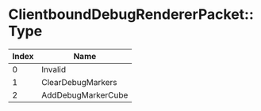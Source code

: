 # ClientboundDebugRendererPacket::Type

Index | Name
--- | ---
0 | Invalid
1 | ClearDebugMarkers
2 | AddDebugMarkerCube